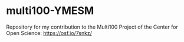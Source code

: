 # multi100-YMESM
Repository for my contribution to the Multi100 Project of the Center for Open Science: https://osf.io/7snkz/
